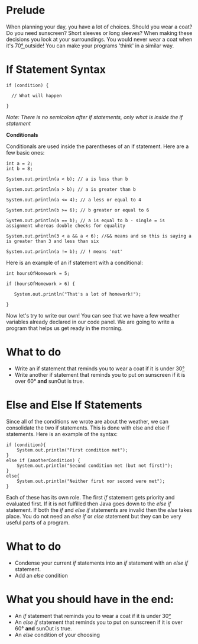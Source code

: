 # Prelude

When planning your day, you have a lot of choices. Should you wear a coat? Do you need sunscreen? Short sleeves or long sleeves? When making these decisions you look at your surroundings. You would never wear a coat when it's 70[° ](https://www.degreesymbol.net/)outside! You can make your programs 'think' in a similar way.

# If Statement Syntax

```
if (condition) {

  // What will happen

}
```

_Note: There is no semicolon after if statements, only what is inside the if statement_

**Conditionals**

Conditionals are used inside the parentheses of an if statement. Here are a few basic ones:

```
int a = 2;
int b = 8;

System.out.println(a < b); // a is less than b

System.out.println(a > b); // a is greater than b

System.out.println(a <= 4); // a less or equal to 4

System.out.println(b >= 6); // b greater or equal to 6

System.out.println(a == b); // a is equal to b - single = is assignment whereas double checks for equality

System.out.println(3 < a && a < 6); //&& means and so this is saying a is greater than 3 and less than six

System.out.println(a != b); // ! means 'not'
```

Here is an example of an if statement with a conditional:

```
int hoursOfHomework = 5;

if (hoursOfHomework > 6) {

   System.out.println("That's a lot of homework!");

}
```

Now let's try to write our own! You can see that we have a few weather variables already declared in our code panel. We are going to write a program that helps us get ready in the morning.

# **What to do**

- Write an if statement that reminds you to wear a coat if it is under 30[°](https://www.degreesymbol.net/)
- Write another if statement that reminds you to put on sunscreen if it is over 60° **and** sunOut is true.

# **Else and Else If Statements**

Since all of the conditions we wrote are about the weather, we can consolidate the two if statements. This is done with else and else if statements. Here is an example of the syntax:

```
if (condition){
    System.out.println("First condition met");
} 
else if (anotherCondition) {
    System.out.println("Second condition met (but not first)");
} 
else{
    System.out.println("Neither first nor second were met");
}
```

Each of these has its own role. The first _if_ statement gets priority and evaluated first. If it is not fulfilled then Java goes down to the _else if_ statement. If both the _if_ and _else if_ statements are invalid then the _else_ takes place. You do not need an _else if_ or _else_ statement but they can be very useful parts of a program.

# **What to do**

- Condense your current _if_ statements into an _if_ statement with an _else if_ statement.
- Add an _else_ condition

# What you should have in the end:

- An _if_ statement that reminds you to wear a coat if it is under 30[°](https://www.degreesymbol.net/)
- An _else if_ statement that reminds you to put on sunscreen if it is over 60° **and** sunOut is true.
- An _else_ condition of your choosing

